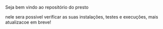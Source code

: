 Seja bem vindo ao repositório do presto 

nele sera possivel verificar as suas instalações, testes e execuções, mais atualizacoe em breve!
